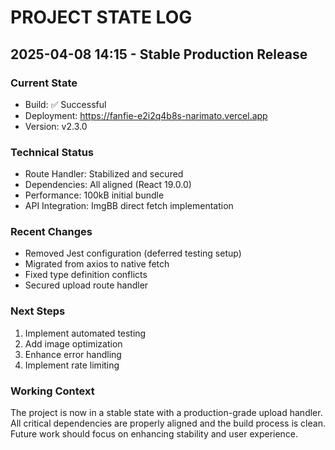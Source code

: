 # PROJECT STATE LOG

## 2025-04-08 14:15 - Stable Production Release

### Current State
- Build: ✅ Successful
- Deployment: https://fanfie-e2i2q4b8s-narimato.vercel.app
- Version: v2.3.0

### Technical Status
- Route Handler: Stabilized and secured
- Dependencies: All aligned (React 19.0.0)
- Performance: 100kB initial bundle
- API Integration: ImgBB direct fetch implementation

### Recent Changes
- Removed Jest configuration (deferred testing setup)
- Migrated from axios to native fetch
- Fixed type definition conflicts
- Secured upload route handler

### Next Steps
1. Implement automated testing
2. Add image optimization
3. Enhance error handling
4. Implement rate limiting

### Working Context
The project is now in a stable state with a production-grade upload handler.
All critical dependencies are properly aligned and the build process is clean.
Future work should focus on enhancing stability and user experience.
